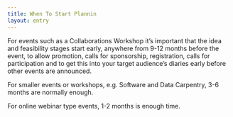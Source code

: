 ```yaml
---
title: When To Start Plannin
layout: entry
---
```

For events such as a Collaborations Workshop it’s important that the idea and feasibility stages start early, anywhere from 9-12 months before the event, to allow promotion, calls for sponsorship, registration, calls for participation and to get this into your target audience’s diaries early before other events are announced. 

For smaller events or workshops, e.g. Software and Data Carpentry, 3-6 months are normally enough.

For online webinar type events, 1-2 months is enough time. 

